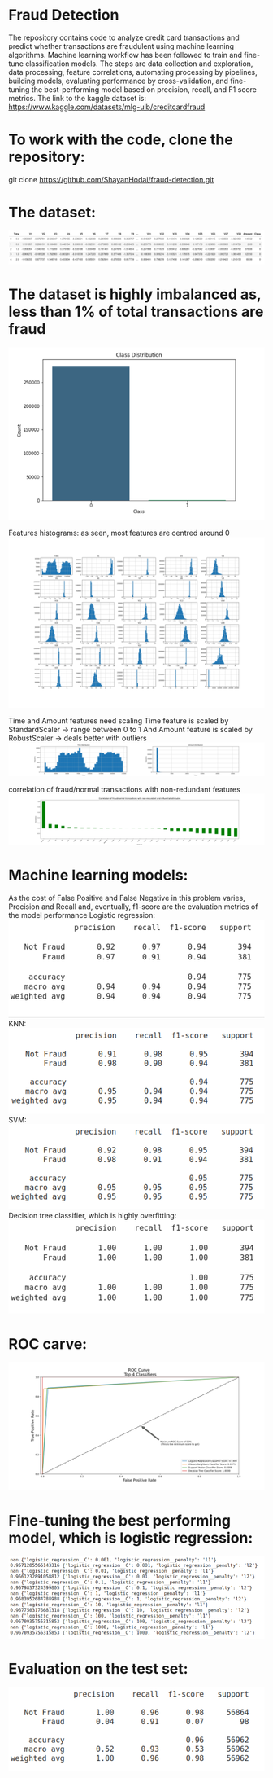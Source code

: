 # Fraud Detection
The repository contains code to analyze credit card transactions and predict whether transactions are fraudulent using machine learning algorithms. Machine learning workflow has been followed to train and fine-tune classification models. The steps are data collection and exploration, data processing, feature correlations, automating processing by pipelines, building models, evaluating performance by cross-validation, and fine-tuning the best-performing model based on precision, recall, and F1 score metrics.
The link to the kaggle dataset is: https://www.kaggle.com/datasets/mlg-ulb/creditcardfraud

# To work with the code, clone the repository: 
git clone https://github.com/ShayanHodai/fraud-detection.git

# The dataset:
![Example Image](images/dataset.png)

# The dataset is highly imbalanced as, less than 1% of total transactions are fraud
![Example Image](images/imbalanced%20dataset.png)

Features histograms: as seen, most features are centred around 0
![Example Image](images/features%20histogram.png)

Time and Amount features need scaling
Time feature is scaled by StandardScaler -> range between 0 to 1
And Amount feature is scaled by RobustScaler -> deals better with outliers
![Example Image](images/two_features.png)

correlation of fraud/normal transactions with non-redundant features
![Example Image](images/corr2.png)

# Machine learning models:
As the cost of False Positive and False Negative in this problem varies, Precision and Recall and, eventually, f1-score are the evaluation metrics of the model performance
Logistic regression:
![Example Image](images/logistic%20regression.png)
KNN:
![Example Image](images/KNN.png)
SVM:
![Example Image](images/SVM.png)
Decision tree classifier, which is highly overfitting:
![Example Image](images/Decision%20Tree.png)

# ROC carve:
![Example Image](images/ROC.png)

# Fine-tuning the best performing model, which is logistic regression:
![Example Image](images/fine-tuning.png)

# Evaluation on the test set:
![Example Image](images/evaluation%20on%20test.png)
